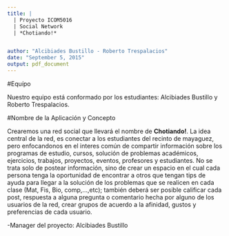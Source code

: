 ```yaml
---
title: | 
  | Proyecto ICOM5016 
  | Social Network 
  | *Chotiando!*


author: "Alcibiades Bustillo - Roberto Trespalacios"
date: "September 5, 2015"
output: pdf_document
---
```


#Equípo 

Nuestro equipo está conformado por los estudiantes: Alcibiades Bustillo y Roberto Trespalacios.

#Nombre de la Aplicación y Concepto

Crearemos una red social que llevará el nombre de **Chotiando!**. La idea central de la red, es conectar
a los estudiantes del recinto de mayaguez, pero enfocandonos en el interes común de compartir información 
sobre los programas de estudio, cursos, solución de problemas académicos, ejercicios, trabajos, proyectos,
eventos, profesores y estudiantes. No se trata solo de postear información, sino de crear un espacio en el
cual cada persona tenga la oportunidad de encontrar a otros que tengan tips de ayuda para llegar a la 
solución de los problemas que se realicen en cada clase (Mat, Fis, Bio, comp,...,etc); también deberá ser
posible calificar cada post, respuesta a alguna pregunta o comentario hecha por alguno de los usuarios de
la red, crear grupos de acuerdo a la afinidad, gustos y preferencias de cada usuario.

-Manager del proyecto: Alcibiades Bustillo
